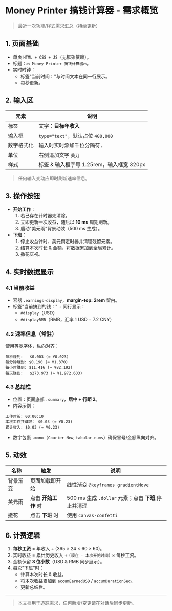 # Money Printer 搞钱计算器 - 需求概览

> 最近一次功能/样式需求汇总（持续更新）

## 1. 页面基础

- 单页 `HTML + CSS + JS`（无框架依赖）。
- 标题：`💵 Money Printer 搞钱计算器💵`。
- 实时时钟：
  - 标签"当前时间："与时间文本在同一行展示。
  - 每秒更新。

## 2. 输入区

| 元素            | 说明                               |
|-----------------|------------------------------------|
| 标签            | 文字：**目标年收入**               |
| 输入框          | `type="text"`，默认占位 `400,000` |
| 数字格式化      | 输入时实时添加千位分隔符`,`          |
| 单位            | 右侧追加文字 `美刀`                |
| 样式            | 标签 & 输入框字号 1.25rem，输入框宽 320px |

> 任何输入变动应即时刷新速率信息。

## 3. 操作按钮

- **开始工作**：
  1. 若已存在计时器先清除。
  2. 立即更新一次收益，随后以 **10 ms** 周期刷新。
  3. 启动"美元雨"背景动效（500 ms 生成）。
- **下班**：
  1. 停止收益计时、美元雨定时器并清理残留元素。
  2. 结算本次时长 & 金额，将数据累加到全局累计。
  3. 撒花庆祝。

## 4. 实时数据显示

### 4.1 当前收益

- 容器 `.earnings-display`，**margin-top: 2rem** 留白。
- 标签"当前搞到的钱：" + 同行显示：
  - `#display`（USD）
  - `#displayRMB`（RMB，汇率 1 USD = 7.2 CNY）

### 4.2 速率信息（常驻）

使用等宽字体，纵向对齐：

```
每秒赚到:   $0.003 (≈ ¥0.023)
每分钟赚到: $0.190 (≈ ¥1.370)
每小时赚到: $11.416 (≈ ¥82.192)
每天赚到:   $273.973 (≈ ¥1,972.603)
```

### 4.3 总结栏

- 位置：页面底部 `.summary`，**居中 + 行距 2**。
- 内容示例：

```
工作时长: 00:00:10
本次工作共赚取： $0.03 (≈ ¥0.23)
累计收入: $0.03 (≈ ¥0.23)
```

- 数字包裹 `.mono`（`Courier New`, `tabular-nums`）确保冒号/金额纵向对齐。

## 5. 动效

| 名称     | 触发                 | 说明                         |
|----------|----------------------|------------------------------|
| 背景渐变 | 页面加载即开始       | 线性渐变 `@keyframes gradientMove` |
| 美元雨   | 点击 **开始工作** 时 | 500 ms 生成 `.dollar` 元素；点击 **下班** 停止并清理 |
| 撒花     | 点击 **下班** 时     | 使用 `canvas-confetti`        |

## 6. 计费逻辑

1. **每秒工资** = 年收入 ÷ (365 × 24 × 60 × 60)。
2. 实时收益 = 累计历史收入 + `(现在 - 本次开始时间)` × 每秒工资。
3. 金额保留 **3 位小数**（USD & RMB 同步展示）。
4. 每次"下班"时：
   - 计算本次时长 & 收益。
   - 将本次收益累加到 `accumEarnedUSD` / `accumDurationSec`。
   - 更新总结栏。

---

> 本文档用于追踪需求，任何新增/变更请在对话后同步更新。 